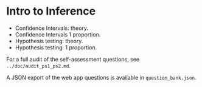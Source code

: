 # Intro to Inference
- Confidence Intervals: theory.
- Confidence Intervals 1 proportion.
- Hypothesis testing: theory.
- Hypothesis testing: 1 proportion.

For a full audit of the self-assessment questions, see `../doc/audit_ps1_ps2.md`.

A JSON export of the web app questions is available in `question_bank.json`.
